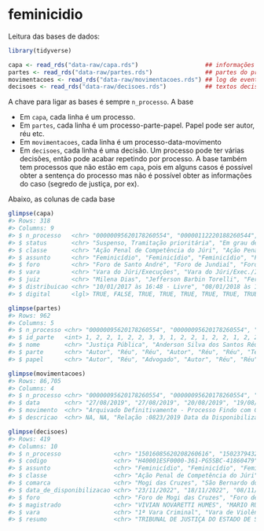 
<!-- README.md is generated from README.Rmd. Please edit that file -->

# feminicidio

<!-- badges: start -->
<!-- badges: end -->

Leitura das bases de dados:

``` r
library(tidyverse)

capa <- read_rds("data-raw/capa.rds")                   ## informações básicas
partes <- read_rds("data-raw/partes.rds")               ## partes do processo
movimentacoes <- read_rds("data-raw/movimentacoes.rds") ## log de eventos
decisoes <- read_rds("data-raw/decisoes.rds")           ## textos decisões
```

A chave para ligar as bases é sempre `n_processo`. A base

- Em `capa`, cada linha é um processo.
- Em `partes`, cada linha é um processo-parte-papel. Papel pode ser
  autor, réu etc.
- Em `movimentacoes`, cada linha é um processo-data-movimento
- Em `decisoes`, cada linha é uma decisão. Um processo pode ter várias
  decisões, então pode acabar repetindo por processo. A base também tem
  processos que não estão em `capa`, pois em alguns casos é possível
  obter a sentença do processo mas não é possível obter as informações
  do caso (segredo de justiça, por ex).

Abaixo, as colunas de cada base

``` r
glimpse(capa)
#> Rows: 318
#> Columns: 9
#> $ n_processo   <chr> "00000095620178260554", "00000112220188260544", "00000413…
#> $ status       <chr> "Suspenso, Tramitação prioritária", "Em grau de recurso, …
#> $ classe       <chr> "Ação Penal de Competência do Júri", "Ação Penal de Compe…
#> $ assunto      <chr> "Feminicídio", "Feminicídio", "Feminicídio", "Feminicídio…
#> $ foro         <chr> "Foro de Santo André", "Foro de Jundiaí", "Foro de São Be…
#> $ vara         <chr> "Vara do Júri/Execuções", "Vara do Júri/Exec./Inf. Juv.",…
#> $ juiz         <chr> "Milena Dias", "Jefferson Barbin Torelli", "Fernando Mart…
#> $ distribuicao <chr> "10/01/2017 às 16:48 - Livre", "08/01/2018 às 16:42 - Liv…
#> $ digital      <lgl> TRUE, FALSE, TRUE, TRUE, TRUE, TRUE, TRUE, TRUE, TRUE, TR…
```

``` r
glimpse(partes)
#> Rows: 962
#> Columns: 5
#> $ n_processo <chr> "00000095620178260554", "00000095620178260554", "0000009562…
#> $ id_parte   <int> 1, 2, 2, 1, 2, 2, 3, 3, 1, 2, 2, 1, 2, 2, 1, 2, 2, 1, 2, 2,…
#> $ nome       <chr> "Justiça Pública", "Anderson Silva dos Santos Réu Preso", "…
#> $ parte      <chr> "Autor", "Réu", "Réu", "Autor", "Réu", "Réu", "TerIntCer", …
#> $ papel      <chr> "Autor", "Réu", "Advogado", "Autor", "Réu", "Réu", "TerIntC…
```

``` r
glimpse(movimentacoes)
#> Rows: 86,705
#> Columns: 4
#> $ n_processo <chr> "00000095620178260554", "00000095620178260554", "0000009562…
#> $ data       <chr> "27/08/2019", "27/08/2019", "20/08/2019", "19/08/2019", "19…
#> $ movimento  <chr> "Arquivado Definitivamente - Processo Findo com Condenação"…
#> $ descricao  <chr> NA, NA, "Relação :0823/2019 Data da Disponibilização: 20/08…
```

``` r
glimpse(decisoes)
#> Rows: 419
#> Columns: 10
#> $ n_processo               <chr> "15016085620208260616", "15023794320218260537…
#> $ codigo                   <chr> "H40001ESF0000-361-PG5SBC-41860479", "EX0001S…
#> $ assunto                  <chr> "Feminicídio", "Feminicídio", "Feminicídio", …
#> $ classe                   <chr> "Ação Penal de Competência do Júri", "Ação Pe…
#> $ comarca                  <chr> "Mogi das Cruzes", "São Bernardo do Campo", "…
#> $ data_de_disponibilizacao <chr> "23/11/2022", "18/11/2022", "08/11/2022", "04…
#> $ foro                     <chr> "Foro de Mogi das Cruzes", "Foro de São Berna…
#> $ magistrado               <chr> "VIVIAN NOVARETTI HUMES", "MARIO RUBENS ASSUM…
#> $ vara                     <chr> "1ª Vara Criminal", "Vara de Violência Domést…
#> $ resumo                   <chr> "TRIBUNAL DE JUSTIÇA DO ESTADO DE SÃO PAULO\n…
```
